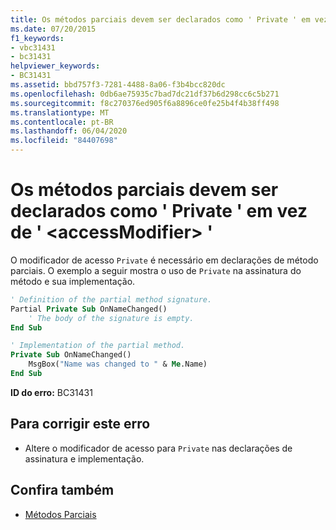```yaml
---
title: Os métodos parciais devem ser declarados como ' Private ' em vez de ' <accessModifier> '
ms.date: 07/20/2015
f1_keywords:
- vbc31431
- bc31431
helpviewer_keywords:
- BC31431
ms.assetid: bbd757f3-7281-4488-8a06-f3b4bcc820dc
ms.openlocfilehash: 0db6ae75935c7bad7dc21df37b6d298cc6c5b271
ms.sourcegitcommit: f8c270376ed905f6a8896ce0fe25b4f4b38ff498
ms.translationtype: MT
ms.contentlocale: pt-BR
ms.lasthandoff: 06/04/2020
ms.locfileid: "84407698"
---
```

# <a name="partial-methods-must-be-declared-private-instead-of-accessmodifier"></a>Os métodos parciais devem ser declarados como ' Private ' em vez de ' \<accessModifier> '
O modificador de acesso `Private` é necessário em declarações de método parciais. O exemplo a seguir mostra o uso de `Private` na assinatura do método e sua implementação.  
  
```vb  
' Definition of the partial method signature.  
Partial Private Sub OnNameChanged()  
    ' The body of the signature is empty.  
End Sub  
```  
  
```vb  
' Implementation of the partial method.  
Private Sub OnNameChanged()  
    MsgBox("Name was changed to " & Me.Name)  
End Sub  
```  
  
 **ID do erro:** BC31431  
  
## <a name="to-correct-this-error"></a>Para corrigir este erro  
  
- Altere o modificador de acesso para `Private` nas declarações de assinatura e implementação.  
  
## <a name="see-also"></a>Confira também

- [Métodos Parciais](../programming-guide/language-features/procedures/partial-methods.md)
